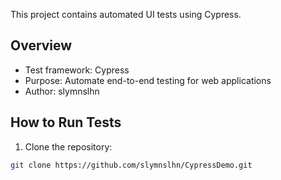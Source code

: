 This project contains automated UI tests using Cypress.

## Overview
- Test framework: Cypress
- Purpose: Automate end-to-end testing for web applications
- Author: slymnslhn

## How to Run Tests

1. Clone the repository:

```bash
git clone https://github.com/slymnslhn/CypressDemo.git

